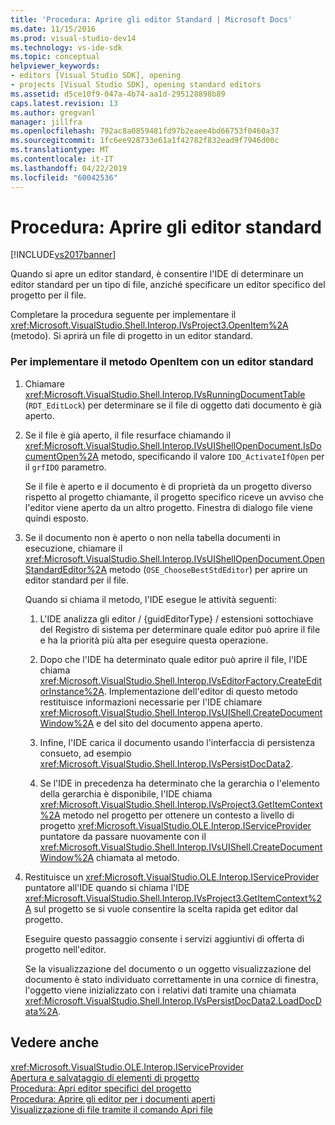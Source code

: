 ```yaml
---
title: 'Procedura: Aprire gli editor Standard | Microsoft Docs'
ms.date: 11/15/2016
ms.prod: visual-studio-dev14
ms.technology: vs-ide-sdk
ms.topic: conceptual
helpviewer_keywords:
- editors [Visual Studio SDK], opening
- projects [Visual Studio SDK], opening standard editors
ms.assetid: d5ce10f9-047a-4b74-aa1d-295128898b89
caps.latest.revision: 13
ms.author: gregvanl
manager: jillfra
ms.openlocfilehash: 792ac8a0859481fd97b2eaee4bd66753f0460a37
ms.sourcegitcommit: 1fc6ee928733e61a1f42782f832ead9f7946d00c
ms.translationtype: MT
ms.contentlocale: it-IT
ms.lasthandoff: 04/22/2019
ms.locfileid: "60042536"
---
```

# <a name="how-to-open-standard-editors"></a>Procedura: Aprire gli editor standard
[!INCLUDE[vs2017banner](../includes/vs2017banner.md)]

Quando si apre un editor standard, è consentire l'IDE di determinare un editor standard per un tipo di file, anziché specificare un editor specifico del progetto per il file.  
  
 Completare la procedura seguente per implementare il <xref:Microsoft.VisualStudio.Shell.Interop.IVsProject3.OpenItem%2A> (metodo). Si aprirà un file di progetto in un editor standard.  
  
### <a name="to-implement-the-openitem-method-with-a-standard-editor"></a>Per implementare il metodo OpenItem con un editor standard  
  
1. Chiamare <xref:Microsoft.VisualStudio.Shell.Interop.IVsRunningDocumentTable> (`RDT_EditLock`) per determinare se il file di oggetto dati documento è già aperto.  
  
2. Se il file è già aperto, il file resurface chiamando il <xref:Microsoft.VisualStudio.Shell.Interop.IVsUIShellOpenDocument.IsDocumentOpen%2A> metodo, specificando il valore `IDO_ActivateIfOpen` per il `grfIDO` parametro.  
  
     Se il file è aperto e il documento è di proprietà da un progetto diverso rispetto al progetto chiamante, il progetto specifico riceve un avviso che l'editor viene aperto da un altro progetto. Finestra di dialogo file viene quindi esposto.  
  
3. Se il documento non è aperto o non nella tabella documenti in esecuzione, chiamare il <xref:Microsoft.VisualStudio.Shell.Interop.IVsUIShellOpenDocument.OpenStandardEditor%2A> metodo (`OSE_ChooseBestStdEditor`) per aprire un editor standard per il file.  
  
     Quando si chiama il metodo, l'IDE esegue le attività seguenti:  
  
    1. L'IDE analizza gli editor / {guidEditorType} / estensioni sottochiave del Registro di sistema per determinare quale editor può aprire il file e ha la priorità più alta per eseguire questa operazione.  
  
    2. Dopo che l'IDE ha determinato quale editor può aprire il file, l'IDE chiama <xref:Microsoft.VisualStudio.Shell.Interop.IVsEditorFactory.CreateEditorInstance%2A>. Implementazione dell'editor di questo metodo restituisce informazioni necessarie per l'IDE chiamare <xref:Microsoft.VisualStudio.Shell.Interop.IVsUIShell.CreateDocumentWindow%2A> e del sito del documento appena aperto.  
  
    3. Infine, l'IDE carica il documento usando l'interfaccia di persistenza consueto, ad esempio <xref:Microsoft.VisualStudio.Shell.Interop.IVsPersistDocData2>.  
  
    4. Se l'IDE in precedenza ha determinato che la gerarchia o l'elemento della gerarchia è disponibile, l'IDE chiama <xref:Microsoft.VisualStudio.Shell.Interop.IVsProject3.GetItemContext%2A> metodo nel progetto per ottenere un contesto a livello di progetto <xref:Microsoft.VisualStudio.OLE.Interop.IServiceProvider> puntatore da passare nuovamente con il <xref:Microsoft.VisualStudio.Shell.Interop.IVsUIShell.CreateDocumentWindow%2A> chiamata al metodo.  
  
4. Restituisce un <xref:Microsoft.VisualStudio.OLE.Interop.IServiceProvider> puntatore all'IDE quando si chiama l'IDE <xref:Microsoft.VisualStudio.Shell.Interop.IVsProject3.GetItemContext%2A> sul progetto se si vuole consentire la scelta rapida get editor dal progetto.  
  
     Eseguire questo passaggio consente i servizi aggiuntivi di offerta di progetto nell'editor.  
  
     Se la visualizzazione del documento o un oggetto visualizzazione del documento è stato individuato correttamente in una cornice di finestra, l'oggetto viene inizializzato con i relativi dati tramite una chiamata <xref:Microsoft.VisualStudio.Shell.Interop.IVsPersistDocData2.LoadDocData%2A>.  
  
## <a name="see-also"></a>Vedere anche  
 <xref:Microsoft.VisualStudio.OLE.Interop.IServiceProvider>   
 [Apertura e salvataggio di elementi di progetto](../extensibility/internals/opening-and-saving-project-items.md)   
 [Procedura: Apri editor specifici del progetto](../extensibility/how-to-open-project-specific-editors.md)   
 [Procedura: Aprire gli editor per i documenti aperti](../extensibility/how-to-open-editors-for-open-documents.md)   
 [Visualizzazione di file tramite il comando Apri file](../extensibility/internals/displaying-files-by-using-the-open-file-command.md)
